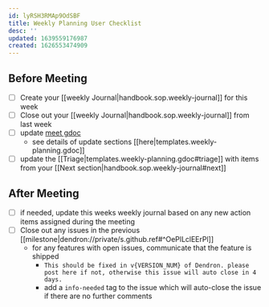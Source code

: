 ```yaml
---
id: lyRSH3RMAp9OdSBF
title: Weekly Planning User Checklist
desc: ''
updated: 1639559176987
created: 1626553474909
---
```


## Before Meeting
- [ ] Create your [[weekly Journal|handbook.sop.weekly-journal]] for this week
- [ ] Close out your [[weekly Journal|handbook.sop.weekly-journal]] from last week
- [ ] update [meet gdoc](https://docs.google.com/document/d/1GEZfMMHLmz5AIvGoZrjM24TL7r_XjlmuerjEa2L9Pmo/edit#) 
  - see details of update sections [[here|templates.weekly-planning.gdoc]]
- [ ] update the [[Triage|templates.weekly-planning.gdoc#triage]] with items from your [[Next section|handbook.sop.weekly-journal#next]]

## After Meeting
- [ ] if needed, update this weeks weekly journal based on any new action items assigned during the meeting
- [ ] Close out any issues in the previous [[milestone|dendron://private/s.github.ref#^OePlLclEErPl]]
  - for any features with open issues, communicate that the feature is shipped
    - `This should be fixed in v{VERSION_NUM} of Dendron. please post here if not, otherwise this issue will auto close in 4 days.`
    - add a `info-needed` tag to the issue which will auto-close the issue if there are no further comments
